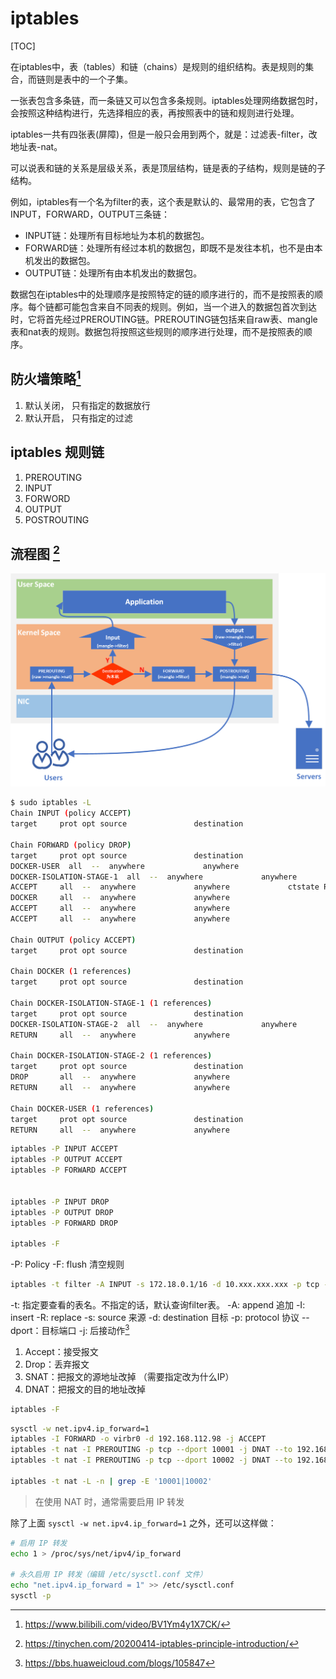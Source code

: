 # iptables

[TOC]

在iptables中，表（tables）和链（chains）是规则的组织结构。表是规则的集合，而链则是表中的一个子集。

一张表包含多条链，而一条链又可以包含多条规则。iptables处理网络数据包时，会按照这种结构进行，先选择相应的表，再按照表中的链和规则进行处理。

iptables一共有四张表(屏障)，但是一般只会用到两个，就是：过滤表-filter，改地址表-nat。

可以说表和链的关系是层级关系，表是顶层结构，链是表的子结构，规则是链的子结构。

例如，iptables有一个名为filter的表，这个表是默认的、最常用的表，它包含了INPUT，FORWARD，OUTPUT三条链：
- INPUT链：处理所有目标地址为本机的数据包。
- FORWARD链：处理所有经过本机的数据包，即既不是发往本机，也不是由本机发出的数据包。
- OUTPUT链：处理所有由本机发出的数据包。

数据包在iptables中的处理顺序是按照特定的链的顺序进行的，而不是按照表的顺序。每个链都可能包含来自不同表的规则。例如，当一个进入的数据包首次到达时，它将首先经过PREROUTING链。PREROUTING链包括来自raw表、mangle表和nat表的规则。数据包将按照这些规则的顺序进行处理，而不是按照表的顺序。

## 防火墙策略[^quick]
1. 默认关闭， 只有指定的数据放行
2. 默认开启， 只有指定的过滤

## iptables 规则链
1. PREROUTING
2. INPUT
3. FORWORD
4. OUTPUT
5. POSTROUTING

## 流程图 [^overview]
![](images/iptables/iptables-overview.png)

```bash
$ sudo iptables -L
Chain INPUT (policy ACCEPT)
target     prot opt source               destination

Chain FORWARD (policy DROP)
target     prot opt source               destination
DOCKER-USER  all  --  anywhere             anywhere
DOCKER-ISOLATION-STAGE-1  all  --  anywhere             anywhere
ACCEPT     all  --  anywhere             anywhere             ctstate RELATED,ESTABLISHED
DOCKER     all  --  anywhere             anywhere
ACCEPT     all  --  anywhere             anywhere
ACCEPT     all  --  anywhere             anywhere

Chain OUTPUT (policy ACCEPT)
target     prot opt source               destination

Chain DOCKER (1 references)
target     prot opt source               destination

Chain DOCKER-ISOLATION-STAGE-1 (1 references)
target     prot opt source               destination
DOCKER-ISOLATION-STAGE-2  all  --  anywhere             anywhere
RETURN     all  --  anywhere             anywhere

Chain DOCKER-ISOLATION-STAGE-2 (1 references)
target     prot opt source               destination
DROP       all  --  anywhere             anywhere
RETURN     all  --  anywhere             anywhere

Chain DOCKER-USER (1 references)
target     prot opt source               destination
RETURN     all  --  anywhere             anywhere
```

```bash
iptables -P INPUT ACCEPT
iptables -P OUTPUT ACCEPT
iptables -P FORWARD ACCEPT


iptables -P INPUT DROP
iptables -P OUTPUT DROP
iptables -P FORWARD DROP

iptables -F
```
-P: Policy
-F: flush 清空规则

```bash
iptables -t filter -A INPUT -s 172.18.0.1/16 -d 10.xxx.xxx.xxx -p tcp --dport 22 -j ACCEPT
```

-t: 指定要查看的表名。不指定的话，默认查询filter表。
-A: append 追加
-I: insert
-R: replace
-s: source 来源
-d: destination 目标
-p: protocol 协议
--dport：目标端口
-j: 后接动作[^jump]
1. Accept：接受报文
2. Drop：丢弃报文
3. SNAT：把报文的源地址改掉 （需要指定改为什么IP）
4. DNAT：把报文的目的地址改掉

```bash
iptables -F
```


```bash
sysctl -w net.ipv4.ip_forward=1
iptables -I FORWARD -o virbr0 -d 192.168.112.98 -j ACCEPT
iptables -t nat -I PREROUTING -p tcp --dport 10001 -j DNAT --to 192.168.112.98:5900
iptables -t nat -I PREROUTING -p tcp --dport 10002 -j DNAT --to 192.168.112.98:3389

iptables -t nat -L -n | grep -E '10001|10002'
```

> 在使用 NAT 时，通常需要启用 IP 转发

除了上面 `sysctl -w net.ipv4.ip_forward=1` 之外，还可以这样做：
```bash
# 启用 IP 转发
echo 1 > /proc/sys/net/ipv4/ip_forward

# 永久启用 IP 转发（编辑 /etc/sysctl.conf 文件）
echo "net.ipv4.ip_forward = 1" >> /etc/sysctl.conf
sysctl -p
```


[^quick]: https://www.bilibili.com/video/BV1Ym4y1X7CK/
[^jump]: https://bbs.huaweicloud.com/blogs/105847
[^overview]: https://tinychen.com/20200414-iptables-principle-introduction/

